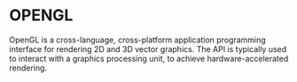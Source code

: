 # OPENGL
OpenGL is a cross-language, cross-platform application programming interface for rendering 2D and 3D vector graphics. The API is typically used to interact with a graphics processing unit, to achieve hardware-accelerated rendering.
